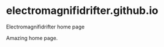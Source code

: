 # electromagnifidrifter.github.io
Electromagnifidrifter home page

Amazing home page.  

  


  
    

    
    

  
  



    
  

  

  
    
  
  


    
    





    
  

  
  
  

  
  


     









  










